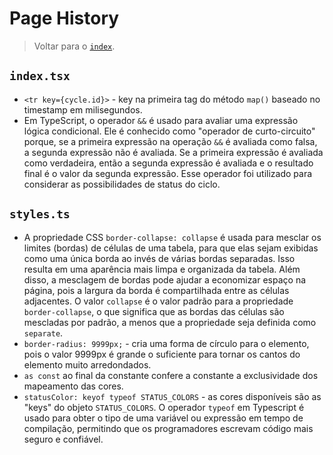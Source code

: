# Page History

> Voltar para o [`index`](./%40index.md).

## `index.tsx`

- `<tr key={cycle.id}>` - key na primeira tag do método `map()` baseado no timestamp em milisegundos.
- Em TypeScript, o operador `&&` é usado para avaliar uma expressão lógica condicional. Ele é conhecido como "operador de curto-circuito" porque, se a primeira expressão na operação `&&` é avaliada como falsa, a segunda expressão não é avaliada. Se a primeira expressão é avaliada como verdadeira, então a segunda expressão é avaliada e o resultado final é o valor da segunda expressão. Esse operador foi utilizado para considerar as possibilidades de status do ciclo.

## `styles.ts`

- A propriedade CSS `border-collapse: collapse` é usada para mesclar os limites (bordas) de células de uma tabela, para que elas sejam exibidas como uma única borda ao invés de várias bordas separadas. Isso resulta em uma aparência mais limpa e organizada da tabela. Além disso, a mesclagem de bordas pode ajudar a economizar espaço na página, pois a largura da borda é compartilhada entre as células adjacentes. O valor `collapse` é o valor padrão para a propriedade `border-collapse`, o que significa que as bordas das células são mescladas por padrão, a menos que a propriedade seja definida como `separate`.
- `border-radius: 9999px;` - cria uma forma de círculo para o elemento, pois o valor 9999px é grande o suficiente para tornar os cantos do elemento muito arredondados.
- `as const` ao final da constante confere a constante a exclusividade dos mapeamento das cores.
- `statusColor: keyof typeof STATUS_COLORS` - as cores disponíveis são as "keys" do objeto `STATUS_COLORS`. O operador `typeof` em Typescript é usado para obter o tipo de uma variável ou expressão em tempo de compilação, permitindo que os programadores escrevam código mais seguro e confiável.
